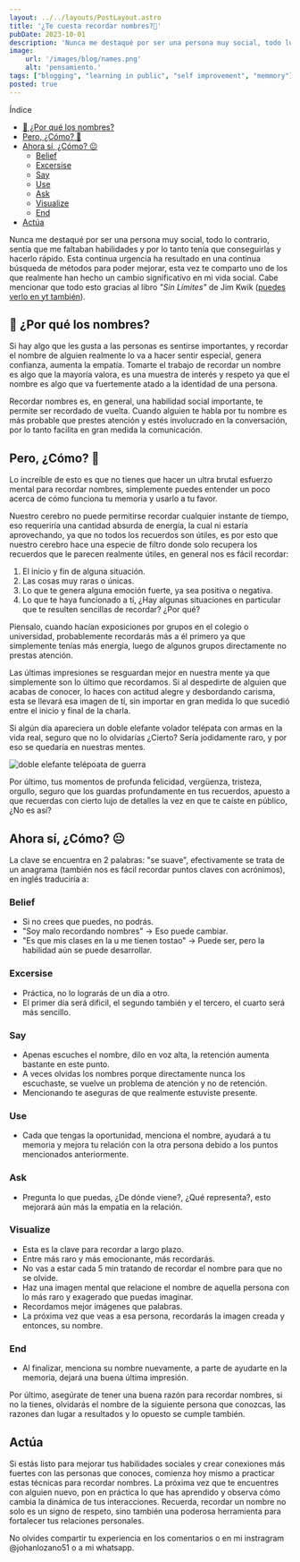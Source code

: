 ```yaml
---
layout: ../../layouts/PostLayout.astro
title: '¿Te cuesta recordar nombres?🛟'
pubDate: 2023-10-01
description: 'Nunca me destaqué por ser una persona muy social, todo lo contrario, sentía que me faltaban habilidades y por lo tanto tenía que conseguirlas y hacerlo rápido. Esta continua urgencia ha resultado en una'
image:
    url: '/images/blog/names.png'
    alt: 'pensamiento.'
tags: ["blogging", "learning in public", "self improvement", "memmory"]
posted: true
---
```



Índice


- [🤔 ¿Por qué los nombres?](#-por-qué-los-nombres)
- [Pero, ¿Cómo? 🤨](#pero-cómo-)
- [Ahora sí, ¿Cómo? 😐](#ahora-sí-cómo-)
  - [Belief](#belief)
  - [Excersise](#excersise)
  - [Say](#say)
  - [Use](#use)
  - [Ask](#ask)
  - [Visualize](#visualize)
  - [End](#end)
- [Actúa](#actúa)




Nunca me destaqué por ser una persona muy social, todo lo contrario, sentía que me faltaban habilidades y por lo tanto tenía que conseguirlas y hacerlo rápido. Esta continua urgencia ha resultado en una continua búsqueda de métodos para poder mejorar, esta vez te comparto uno de los que realmente han hecho un cambio significativo en mi vida social. Cabe mencionar que todo esto gracias al libro *"Sin Límites"* de Jim Kwik ([puedes verlo en yt también](https://www.youtube.com/watch?v=Y7m59wRKXe4&t=934s&pp=ygUTamltIGt3aWsgY29uZmVyZW5jZQ%3D%3D)).


## 🤔 ¿Por qué los nombres?


Si hay algo que les gusta a las personas es sentirse importantes, y recordar el nombre de alguien realmente lo va a hacer sentir especial, genera confianza, aumenta la empatía. Tomarte el trabajo de recordar un nombre es algo que la mayoría valora, es una muestra de interés y respeto ya que el nombre es algo que va fuertemente atado a la identidad de una persona.


Recordar nombres es, en general, una habilidad social importante, te permite ser recordado de vuelta. Cuando alguien te habla por tu nombre es más probable que prestes atención y estés involucrado en la conversación, por lo tanto facilita en gran medida la comunicación.


## Pero, ¿Cómo? 🤨


Lo increíble de esto es que no tienes que hacer un ultra brutal esfuerzo mental para recordar nombres, simplemente puedes entender un poco acerca de cómo funciona tu memoria y usarlo a tu favor.


Nuestro cerebro no puede permitirse recordar cualquier instante de tiempo, eso requeriría una cantidad absurda de energía, la cual ni estaría aprovechando, ya que no todos los recuerdos son útiles, es por esto que nuestro cerebro hace una especie de filtro donde solo recupera los recuerdos que le parecen realmente útiles, en general nos es fácil recordar:


1. El inicio y fin de alguna situación.
2. Las cosas muy raras o únicas.
3. Lo que te genera alguna emoción fuerte, ya sea positiva o negativa.
4. Lo que te haya funcionado a tí, ¿Hay algunas situaciones en particular que te resulten sencillas de recordar? ¿Por qué?


Piensalo, cuando hacían exposiciones por grupos en el colegio o universidad, probablemente recordarás más a él primero ya que simplemente tenías más energía, luego de algunos grupos directamente no prestas atención.


Las últimas impresiones se resguardan mejor en nuestra mente ya que simplemente son lo último que recordamos. Si al despedirte de alguien que acabas de conocer, lo haces con actitud alegre y desbordando carisma, esta se llevará esa imagen de tí, sin importar en gran medida lo que sucedió entre el inicio y final de la charla.


Si algún día apareciera un doble elefante volador telépata con armas en la vida real, seguro que no lo olvidarías ¿Cierto? Sería jodidamente raro, y por eso se quedaría en nuestras mentes.


![doble elefante telépoata de guerra](https://i.pinimg.com/600x315/43/83/79/4383798e8fbcb504bd7372446207330d.jpg)


Por último, tus momentos de profunda felicidad, vergüenza, tristeza, orgullo, seguro que los guardas profundamente en tus recuerdos, apuesto a que recuerdas con cierto lujo de detalles la vez en que te caíste en público, ¿No es así?


## Ahora sí, ¿Cómo? 😐


La clave se encuentra en 2 palabras: "se suave", efectivamente se trata de un anagrama (también nos es fácil recordar puntos claves con acrónimos), en inglés traduciría a:


### Belief
- Si no crees que puedes, no podrás.
- "Soy malo recordando nombres" -> Eso puede cambiar.
- "Es que mis clases en la u me tienen tostao" -> Puede ser, pero la habilidad aún se puede desarrollar.
### Excersise
- Práctica, no lo lograrás de un día a otro.
- El primer día será dificil, el segundo también y el tercero, el cuarto será más sencillo.
### Say
- Apenas escuches el nombre, dilo en voz alta, la retención aumenta bastante en este punto.
- A veces olvidas los nombres porque directamente nunca los escuchaste, se vuelve un problema de atención y no de retención. 
- Mencionando te aseguras de que realmente estuviste presente.
### Use
- Cada que tengas la oportunidad, menciona el nombre, ayudará a tu memoria y mejora tu relación con la otra persona debido a los puntos mencionados anteriormente.
### Ask
- Pregunta lo que puedas, ¿De dónde viene?, ¿Qué representa?, esto mejorará aún más la empatía en la relación.
### Visualize
- Esta es la clave para recordar a largo plazo.
- Entre más raro y más emocionante, más recordarás.
- No vas a estar cada 5 min tratando de recordar el nombre para que no se olvide. 
- Haz una imagen mental que relacione el nombre de aquella persona con lo más raro y exagerado que puedas imaginar.
- Recordamos mejor imágenes que palabras.
- La próxima vez que veas a esa persona, recordarás la imagen creada y entonces, su nombre.
### End
- Al finalizar, menciona su nombre nuevamente, a parte de ayudarte en la memoria, dejará una buena última impresión.


Por último, asegúrate de tener una buena razón para recordar nombres, si no la tienes, olvidarás el nombre de la siguiente persona que conozcas, las razones dan lugar a resultados y lo opuesto se cumple también.

## Actúa

Si estás listo para mejorar tus habilidades sociales y crear conexiones más fuertes con las personas que conoces, comienza hoy mismo a practicar estas técnicas para recordar nombres. La próxima vez que te encuentres con alguien nuevo, pon en práctica lo que has aprendido y observa cómo cambia la dinámica de tus interacciones. Recuerda, recordar un nombre no solo es un signo de respeto, sino también una poderosa herramienta para fortalecer tus relaciones personales.

No olvides compartir tu experiencia en los comentarios o en mi instragram @johanlozano51 o a mi whatsapp.


